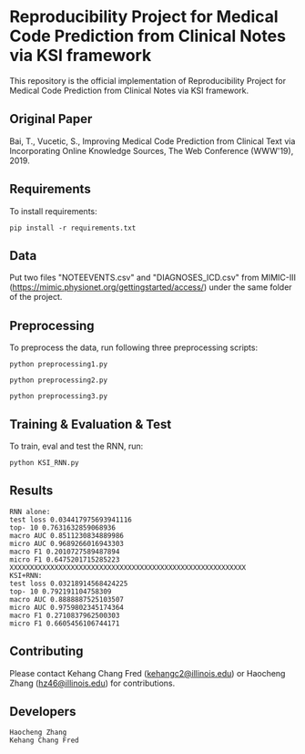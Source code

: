 # Reproducibility Project for Medical Code Prediction from Clinical Notes via KSI framework

This repository is the official implementation of Reproducibility Project for Medical Code Prediction from Clinical Notes via KSI framework. 

## Original Paper
Bai, T., Vucetic, S., Improving Medical Code Prediction from Clinical Text via Incorporating Online Knowledge Sources, The Web Conference (WWW'19), 2019.


## Requirements

To install requirements:

```setup
pip install -r requirements.txt
```

## Data

Put two files "NOTEEVENTS.csv" and "DIAGNOSES_ICD.csv" from MIMIC-III (https://mimic.physionet.org/gettingstarted/access/) under the same folder of the project.

## Preprocessing

To preprocess the data, run following three preprocessing scripts:

```preprocess1
python preprocessing1.py
```

```preprocess2
python preprocessing2.py
```

```preprocess3
python preprocessing3.py
```

## Training & Evaluation & Test

To train, eval and test the RNN, run:

```train/eval/test
python KSI_RNN.py
```

## Results

```
RNN alone:
test loss 0.034417975693941116
top- 10 0.7631632859068936
macro AUC 0.8511230834889986
micro AUC 0.9689266016943303
macro F1 0.2010727589487894
micro F1 0.6475201715285223
XXXXXXXXXXXXXXXXXXXXXXXXXXXXXXXXXXXXXXXXXXXXXXXXXXXXXXXXXX
KSI+RNN:
test loss 0.03218914568424225
top- 10 0.792191104758309
macro AUC 0.8888887525103507
micro AUC 0.9759802345174364
macro F1 0.2710837962500303
micro F1 0.6605456106744171
```

## Contributing

Please contact Kehang Chang Fred (kehangc2@illinois.edu) or Haocheng Zhang (hz46@illinois.edu) for contributions.

## Developers

```
Haocheng Zhang
Kehang Chang Fred
```